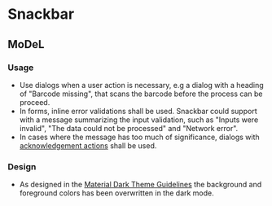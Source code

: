 # Snackbar

<!--- MDL: https://material.io/design/components/snackbars.html -->

<!--- MWC: https://github.com/material-components/material-components-web-components/tree/master/packages/snackbar -->

## MoDeL

### Usage
- Use dialogs when a user action is necessary, e.g a dialog with a heading of "Barcode missing", that scans the barcode before the process can be proceed.
- In forms, inline error validations shall be used. Snackbar could support with a message summarizing the input validation, such as "Inputs were invalid", "The data could not be processed" and "Network error".
- In cases where the message has too much of significance, dialogs with [acknowledgement actions](https://material.io/components/dialogs#actions) shall be used.

### Design
- As designed in the [Material Dark Theme Guidelines](https://material.io/design/color/dark-theme.html#custom-application) the background and foreground colors has been overwritten in the dark mode.
